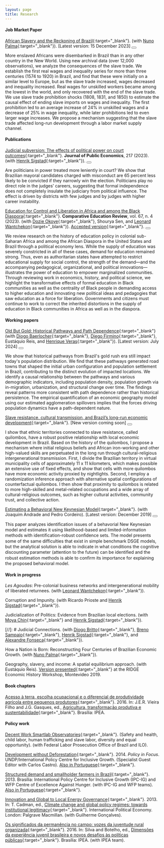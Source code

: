 ```yaml
---
layout: page
title: Research
---
```


#### Job Market Paper

[African Slavery and the Reckoning of Brazil](https://gbrlambais.github.io/lambaisJMP.pdf){:target="_blank"}. (with [Nuno Palma](https://sites.google.com/site/npgpalma){:target="_blank"}). [Latest version: 15 December 2023] <button class="collapsible" id="as"></button>

<div class="content" id="asdata" markdown="1">
More enslaved Africans were disembarked in Brazil than in any other country in the New World. Using new archival data (over 12,000 observations), we analyze the consequences of the slave trade. We establish the first real wages and inequality series for more than three centuries (1574 to 1920) in Brazil, and find that these were initially on a similar level to Europe, but as the slave trade increased, wages decreased and inequality increased. Real wages for unskilled workers became among the lowest in the world, and only recovered with the end of the slave trade. We use slave trade prohibition shocks (1808, 1831, and 1850) to estimate the causal effect of ending slave imports on wages and inequality. The first prohibition led to an average increase of 24% in unskilled wages and a decrease of 25% in wage inequality, while later prohibitions led to even larger wage increases. We propose a mechanism suggesting that the slave trade affected long-run development through a labor market supply channel.
</div>

#### Publications 

[Judicial subversion: The effects of political power on court outcomes](https://www.sciencedirect.com/science/article/pii/S0047272722001906){:target="_blank"}. **Journal of Public Economics**, 217 (2023). (with [Henrik Sigstad](https://hsigstad.github.io){:target="_blank"}). 
<button class="collapsible" id="subversion"></button>

<div class="content" id="subversiondata" markdown="1">
Are politicians in power treated more leniently in court? We show that Brazilian mayoral candidates charged with misconduct are 65 percent less likely to be convicted if they narrowly win the election. Politicians play no direct role in the judges’ careers, suggesting that formal independence does not completely insulate the judiciary from political influence. The effect is driven by districts with few judges and by judges with higher career instability.
</div>

[Education for Control and Liberation in Africa and among the Black Diaspora](https://www.journals.uchicago.edu/doi/10.1086/726617){:target="_blank"}. **Comparative Education Review**, vol. 67, n. 4 (2023). (with [Dozie Okoye](https://sites.google.com/site/dozieaokoye/home){:target="_blank"}, Shourya Sen, and [Leonard Wantchekon](https://scholar.princeton.edu/lwantche){:target="_blank"}). [Accepted version](https://gbrlambais.github.io/africa_education.pdf){:target="_blank"}. <button class="collapsible" id="africaeducation"></button>

<div class="content" id="africaeducationdata" markdown="1">
We review research on the history of education policy in colonial sub-Saharan Africa and among the African Diaspora in the United States and Brazil through a political economy lens. While the supply of education was severely constricted in all of these cases, demand for education remained strong. Thus, even as authoritarian states have attempted to restrict educational supply for social control, the strength of the demand—and the accompanying pedagogical, organizational, and political innovations—illustrates the power of education to empower marginalized communities. Through reviewing work in economics, history, and political science, we highlight the transformative effects of formal education in Black communities as well as the centrality of Black people in demanding access to higher education and innovating new political ideas and pedagogies that saw education as a force for liberation. Governments and citizens must continue to work to correct the inherited distortions in the supply of education in Black communities in Africa as well as in the diaspora.
</div>

#### Working papers

[Old But Gold: Historical Pathways and Path Dependence](https://papers.ssrn.com/sol3/papers.cfm?abstract_id=4513384){:target="_blank"} (with [Diogo Baerlocher](https://diogobaerlocher.github.io){:target="_blank"}, [Diego Firmino](http://www.padr.ufrpe.br/pt-br/authenticated/diego-firmino-costa-da-silva){:target="_blank"}, Eustáquio Reis, and [Henrique Veras](https://henriqueveras.github.io){:target="_blank"}). [Latest version: July 2024] <button class="collapsible" id="gold"></button>

<div class="content" id="golddata" markdown="1">
We show that historical pathways from Brazil's gold rush era still impact today's population distribution. We find that these pathways generated road towns that shaped the initial urban configuration and population settlement in Brazil, contributing to the distinct evolution of impacted locations. We identify a causal relationship between the pathways and various demographic indicators, including population density, population growth via in-migration, urbanization, and structural change over time. The findings reveal patterns more consistent with path dependence rather than historical persistence. The empirical quantification of an economic geography model using our estimated agglomeration spillovers implies that the forces driving population dynamics have a path-dependent nature.
</div>

[Slave resistance, cultural transmission, and Brazil’s long-run economic development](https://gbrlambais.github.io/resistance_longrun.pdf){:target="_blank"}. [New version coming soon] <button class="collapsible" id="sr"></button>

<div class="content" id="srdata" markdown="1">
I show that ethnic territories connected to slave resistance, called quilombos, have a robust positive relationship with local economic development in Brazil. Based on the history of the quilombos, I propose a mechanism where initial religious beliefs and African iron-working and other high-valued skills are perpetuated in the long run through cultural-religious intergenerational transmission. First, I divide the Brazilian territory in virtual municipality cells of approximately 11 x 11 kilometers, which makes possible an extensive use of fixed effects, and show that cells with more quilombos have more economic activity proxied by nightlights. Second, I employ a randomization inference approach with alternative spatial configurations of counterfactual quilombos. I then show that proximity to quilombos is related to more high-skilled and metal-related occupations and a wide array of cultural-religious outcomes, such as higher cultural activities, community trust, and collective action.
</div>

[Estimating a Behavioral New Keynesian Model](https://arxiv.org/abs/1912.07601){:target="_blank"}. (with Joaquim Andrade and Pedro Cordeiro). [Latest version: December 2019] <button class="collapsible" id="brnk"></button>

<div class="content" id="brnkdata" markdown="1">
This paper analyzes identiﬁcation issues of a behavorial New Keynesian model and estimates it using likelihood-based and limited-information methods with identiﬁcation-robust conﬁdence sets. The model presents some of the same diﬃculties that exist in simple benchmark DSGE models, but the analytical solution is able to indicate in what conditions the cognitive discounting parameter (attention to the future) can be identiﬁed and the robust estimation methods is able to conﬁrm its importance for explaining the proposed behavioral model.
</div>

#### Work in progress

*Les Agoudas*: Pre-colonial business networks and intergenerational mobility of liberated returnees. (with [Leonard Wantchekon](https://scholar.princeton.edu/lwantche){:target="_blank"}).

Corruption and Impunity. (with Ricardo Prioste and [Henrik Sigstad](https://hsigstad.github.io){:target="_blank"}).


Judicialization of Politics: Evidence from Brazilian local elections. (with [Moya Chin](https://sites.google.com/view/moyachin/){:target="_blank"} and [Henrik Sigstad](https://hsigstad.github.io){:target="_blank"}).

[//]: # Judicial Connections. (with [Diogo Britto](https://sites.google.com/site/diogobrittoecon/){:target="_blank"}, [Breno Sampaio](https://sites.google.com/view/brenosampaio/){:target="_blank"}, [Henrik Sigstad](https://hsigstad.github.io){:target="_blank"}, and [Alexandre Fonseca](https://sites.google.com/view/alexandrefonseca/home){:target="_blank"}).

How a Nation is Born: Reconstructing Four Centuries of Brazilian Economic Growth. (with [Nuno Palma](https://sites.google.com/site/npgpalma){:target="_blank"}).

Geography, slavery, and income: A spatial equilibrium approach. (with Eustáquio Reis). [Version presented](https://gbrlambais.github.io/income1870_ridge.pdf){:target="_blank"} at the RIDGE Economic History Workshop, Montevideo 2019.

#### Book chapters

[Acesso à terra, escolha ocupacional e o diferencial de produtividade agrícola entre pequenos produtores](https://www.ipea.gov.br/portal/images/stories/PDFs/livros/livros/160725_agricultura_transformacao_produtiva_cap_06.pdf){:target="_blank"}. 2016.
In: J.E.R. Vieira Filho and J.G. Gasques, ed., [Agricultura, transformação produtiva e sustentabilidade](https://www.ipea.gov.br/portal/images/stories/PDFs/livros/livros/160725_agricultura_transformacao_produtiva.pdf){:target="_blank"}. Brasília: IPEA.


#### Policy work

[Decent Work Smartlab Observatories](https://smartlabbr.org){:target="_blank"}. (Safety and health, child labor, human trafficking and slave labor, diversity and equal opportunity). (with Federal Labor Prosecution Office of Brazil and ILO).

[Development without Deforestation](https://ipcig.org/pub/eng/PiF29_10_years_Development_without_Deforestation.pdf){:target="_blank"}. 2014. *Policy in Focus*. UNDP/International Policy Centre for Inclusive Growth. (Specialist Guest Editor with Carlos Castro). [Also in Portuguese](https://ipcig.org/pub/port/PiF29PT_10_anos_Desenvolvimento_sem_Desmatamento.pdf){:target="_blank"}.

[Structured demand and smallholder farmers in Brazil](http://www.ipc-undp.org/pub/IPCTechnicalPaper7.pdf){:target="_blank"}. 2013. Brasília: International Policy Centre for Inclusive Growth (IPC-IG) and WFP Centre of Excellence Against Hunger. (with IPC-IG and WFP teams). [Also in Portuguese](https://ipcig.org/sites/default/files/pub/pt-br/PAAReportPT_Demanda_Estrutruada_e_a_Agricultura_Familiar_no_Brasil.pdf){:target="_blank"}.

[Innovation and Global to Local Energy Governance](https://link.springer.com/chapter/10.1057/9781137006127_12){:target="_blank"}. 2013. In: T. Cadman, ed., [Climate change and global policy regimes: towards institutional legitimacy](https://link.springer.com/book/10.1057/9781137006127){:target="_blank"}. International Political Economy. London: Palgrave Macmillan. (with Guilherme Gonçalves).

[Os significados da permanência no campo: vozes da juventude rural organizada](https://portalantigo.ipea.gov.br/agencia/images/stories/PDFs/livros/livros/livro_dimensoes_miolo_cap02.pdf){:target="_blank"}. 2016. In: Silva and Botelho, ed., [Dimensões da experiência juvenil brasileira e novos desafios às políticas públicas](https://repositorio.ipea.gov.br/bitstream/11058/6270/1/Dimensões%20da%20experiência%20juvenil%20brasileira%20e%20novos%20desafios%20às%20políticas%20públicas.pdf){:target="_blank"}. Brasília: IPEA. (with IPEA team).


